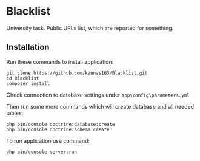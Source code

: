 Blacklist
=============

University task. Public URLs list, which are reported for something.

Installation
------------

Run these commands to install application:

```
git clone https://github.com/kaunas163/Blacklist.git
cd Blacklist
composer install
```

Check connection to database settings under ``` app\config\parameters.yml ```

Then run some more commands which will create database and all needed tables:

```
php bin/console doctrine:database:create
php bin/console doctrine:schema:create
```

To run application use command:
```
php bin/console server:run
```
